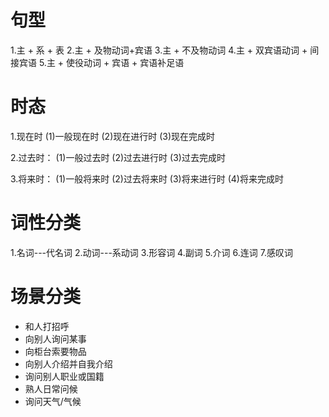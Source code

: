 # 句型
1.主 + 系 + 表
2.主 + 及物动词+宾语
3.主 + 不及物动词
4.主 + 双宾语动词 + 间接宾语
5.主 + 使役动词 + 宾语 + 宾语补足语

# 时态
1.现在时
  (1)一般现在时
  (2)现在进行时
  (3)现在完成时

2.过去时：
  (1)一般过去时
  (2)过去进行时
  (3)过去完成时

3.将来时：
  (1)一般将来时
  (2)过去将来时
  (3)将来进行时
  (4)将来完成时

# 词性分类
1.名词---代名词
2.动词---系动词
3.形容词
4.副词
5.介词
6.连词
7.感叹词


# 场景分类
* 和人打招呼
* 向别人询问某事
* 向柜台索要物品
* 向别人介绍并自我介绍
* 询问别人职业或国籍
* 熟人日常问候
* 询问天气/气候



